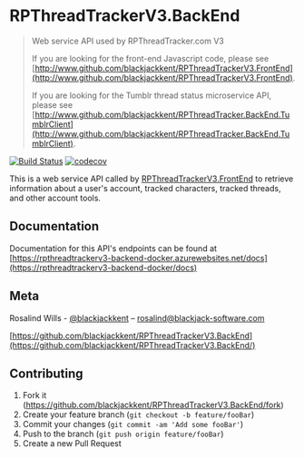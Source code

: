 # RPThreadTrackerV3.BackEnd
> Web service API used by RPThreadTracker.com V3
>
> If you are looking for the front-end Javascript code, please see [http://www.github.com/blackjackkent/RPThreadTrackerV3.FrontEnd](http://www.github.com/blackjackkent/RPThreadTrackerV3.FrontEnd).
>
> If you are looking for the Tumblr thread status microservice API, please see [http://www.github.com/blackjackkent/RPThreadTracker.BackEnd.TumblrClient](http://www.github.com/blackjackkent/RPThreadTracker.BackEnd.TumblrClient).

[![Build Status](https://travis-ci.org/blackjackkent/RPThreadTrackerV3.BackEnd.svg?branch=development)](https://travis-ci.org/blackjackkent/RPThreadTrackerV3.BackEnd)
[![codecov](https://codecov.io/gh/blackjackkent/RPThreadTrackerV3.BackEnd/branch/development/graph/badge.svg)](https://codecov.io/gh/blackjackkent/RPThreadTracker.BackEnd.TumblrClient)


This is a web service API called by [RPThreadTrackerV3.FrontEnd](https://github.com/blackjackkent/RPThreadTrackerV3.FrontEnd) to retrieve information about a user's account, tracked characters, tracked threads, and other account tools.

## Documentation

Documentation for this API's endpoints can be found at [https://rpthreadtrackerv3-backend-docker.azurewebsites.net/docs](https://rpthreadtrackerv3-backend-docker/docs)

## Meta

Rosalind Wills - [@blackjackkent](https://twitter.com/blackjackkent) – rosalind@blackjack-software.com

[https://github.com/blackjackkent/RPThreadTrackerV3.BackEnd](https://github.com/blackjackkent/RPThreadTrackerV3.BackEnd/)

## Contributing

1. Fork it (<https://github.com/blackjackkent/RPThreadTrackerV3.BackEnd/fork>)
2. Create your feature branch (`git checkout -b feature/fooBar`)
3. Commit your changes (`git commit -am 'Add some fooBar'`)
4. Push to the branch (`git push origin feature/fooBar`)
5. Create a new Pull Request
